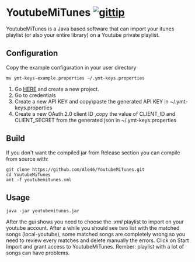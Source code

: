 YoutubeMiTunes [![gittip](https://img.shields.io/gittip/Ale46.svg)](https://www.gratipay.com/Ale46/)
===================


YoutubeMiTunes is a Java based software that can import your itunes playlist (or also your entire library) on a Youtube private playlist.


Configuration
-------------

Copy the example configuration in your user directory

    mv ymt-keys-example.properties ~/.ymt-keys.properties

 1. Go [HERE](https://console.developers.google.com/project) and create a new project.
 2. Go to credentials
 3. Create a new API KEY and copy\paste the generated API KEY in ~/.ymt-keys.properties
 4. Create a new OAuth 2.0 client ID ,copy the value of CLIENT_ID and CLIENT_SECRET from the generated json in ~/.ymt-keys.properties



Build
-------------
If you don't want the compiled jar from Release section you can compile from source with:

    git clone https://github.com/Ale46/YoutubeMiTunes.git
    cd YoutubeMiTunes
    ant -f youtubemitunes.xml



Usage
-------------

    java -jar youtubemitunes.jar
After the gui shows you need to choose the *.xml* playlist to import on your youtube account. After a while you should see two list with the matched songs (local-youtube),  some matched songs are completely wrong so you need to review every matches and delete manually the errors. Click on Start Import and grant access to YoutubeMiTunes.
Rember: playlist with a lot of songs can have problems.
